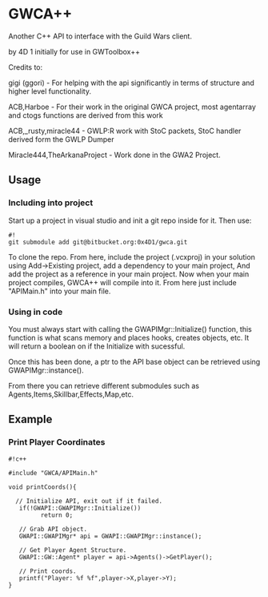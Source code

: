 # GWCA++ #

Another C++ API to interface with the Guild Wars client.

by 4D 1 initially for use in GWToolbox++

Credits to:

gigi (ggori) - For helping with the api significantly in terms of structure and higher level functionality.

ACB,Harboe - For their work in the original GWCA project, most agentarray and ctogs functions are derived from this work

ACB,_rusty,miracle44 - GWLP:R work with StoC packets, StoC handler derived form the GWLP Dumper

Miracle444,TheArkanaProject - Work done in the GWA2 Project.


## Usage ##

### Including into project ###

Start up a project in visual studio and init a git repo inside for it. Then use:

```
#!
git submodule add git@bitbucket.org:0x4D1/gwca.git
```

To clone the repo. From here, include the project (.vcxproj) in your solution using Add->Existing project, add a dependency to your main project, And add the project as a reference in your main project. Now when your main project compiles, GWCA++ will compile into it. From here just include "APIMain.h" into your main file.

### Using in code ###

You must always start with calling the GWAPIMgr::Initialize() function, this function is what scans memory and places hooks, creates objects, etc. It will return a boolean on if the Initialize with sucessful.

Once this has been done, a ptr to the API base object can be retrieved using GWAPIMgr::instance().

From there you can retrieve different submodules such as Agents,Items,Skillbar,Effects,Map,etc.

## Example ##

### Print Player Coordinates ###


```
#!c++

#include "GWCA/APIMain.h"

void printCoords(){

  // Initialize API, exit out if it failed.
   if(!GWAPI::GWAPIMgr::Initialize())
         return 0;

   // Grab API object.
   GWAPI::GWAPIMgr* api = GWAPI::GWAPIMgr::instance();

   // Get Player Agent Structure.
   GWAPI::GW::Agent* player = api->Agents()->GetPlayer();

   // Print coords.
   printf("Player: %f %f",player->X,player->Y);
}
```